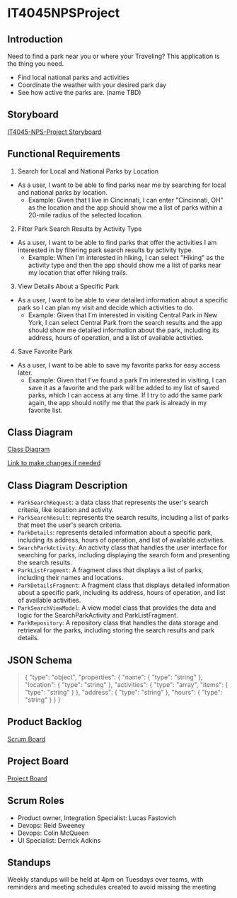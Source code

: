 # IT4045NPSProject

## Introduction
Need to find a park near you or where your Traveling? This application is the thing you need.
- Find local national parks and activities
- Coordinate the weather with your desired park day
- See how active the parks are.
(name TBD)

## Storyboard
[IT4045-NPS-Project Storyboard](https://docs.google.com/presentation/d/1VyknRYQmgQUCP1RBESDgV5RL34JC8PAu6SjCmC9Hzl4/edit?usp=sharing)

## Functional Requirements

1. Search for Local and National Parks by Location
 - As a user, I want to be able to find parks near me by searching for local and national parks by location.
   - Example: Given that I live in Cincinnati, I can enter "Cincinnati, OH" as the location and the app should show me a list of parks within a 20-mile radius of the selected location.

2. Filter Park Search Results by Activity Type
 - As a user, I want to be able to find parks that offer the activities I am interested in by filtering park search results by activity type.
   - Example: When I'm interested in hiking, I can select "Hiking" as the activity type and then the app should show me a list of parks near my location that offer hiking trails.

3. View Details About a Specific Park
 - As a user, I want to be able to view detailed information about a specific park so I can plan my visit and decide which activities to do.
   - Example: Given that I'm interested in visiting Central Park in New York, I can select Central Park from the search results and the app should show me detailed information about the park, including its address, hours of operation, and a list of available activities.

4. Save Favorite Park
 - As a user, I want to be able to save my favorite parks for easy access later.
   - Example: Given that I've found a park I'm interested in visiting, I can save it as a favorite and the park will be added to my list of saved parks, which I can access at any time. If I try to add the same park again, the app should notify me that the park is already in my favorite list.

## Class Diagram
[Class Diagram](https://lucid.app/publicSegments/view/ab656d41-f893-45fa-bf4a-8bdbec57272c/image.png)

[Link to make changes if needed](https://lucid.app/lucidchart/f361d73f-a5f5-4b91-981d-c3c7cf38cac8/edit?viewport_loc=21%2C154%2C1648%2C1123%2CHWEp-vi-RSFO&invitationId=inv_3de24ab5-d2e8-40c5-8422-6fbbf5111702)

## Class Diagram Description 
- `ParkSearchRequest`: a data class that represents the user's search criteria, like location and activity.
- `ParkSearchResult`: represents the search results, including a list of parks that meet the user's search criteria.
- `ParkDetails`: represents detailed information about a specific park, including its address, hours of operation, and list of available activities.
- `SearchParkActivity`: An activity class that handles the user interface for searching for parks, including displaying the search form and presenting the search results.
- `ParkListFragment`: A fragment class that displays a list of parks, including their names and locations.
- `ParkDetailsFragment`: A fragment class that displays detailed information about a specific park, including its address, hours of operation, and list of available activities.
- `ParkSearchViewModel`: A view model class that provides the data and logic for the SearchParkActivity and ParkListFragment.
- `ParkRepository`: A repository class that handles the data storage and retrieval for the parks, including storing the search results and park details.

## JSON Schema

> {
>   "type": "object",
>   "properties": {
>     "name": {
>       "type": "string"
>     },
>     "location": {
>       "type": "string"
>     },
>     "activities": {
>       "type": "array",
>       "items": {
>           "type": "string"
>       }
>     },
>     "address": {
>       "type": "string"
>     },
>     "hours": {
>       "type": "string"
>     }
>   }
> }

## Product Backlog
[Scrum Board](https://github.com/Fastovich/IT4045NPSProject/projects?query=is%3Aopen)

## Project Board
[Project Board](https://github.com/Fastovich/IT4045NPSProject/projects?query=is%3Aopen)

## Scrum Roles
- Product owner, Integration Specialist: Lucas Fastovich
- Devops: Reid Sweeney
- Devops: Colin McQueen
- UI Specialist: Derrick Adkins


## Standups
Weekly standups will be held at 4pm on Tuesdays over teams, with reminders and meeting schedules created to avoid missing the meeting
